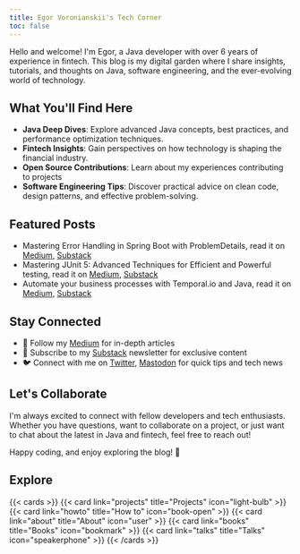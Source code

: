 ```yaml
---
title: Egor Voronianskii's Tech Corner 
toc: false
---
```


Hello and welcome! I'm Egor, a Java developer with over 6 years of experience in fintech. This blog is my digital garden where I share insights, tutorials, and thoughts on Java, software engineering, and the ever-evolving world of technology.

## What You'll Find Here

- **Java Deep Dives**: Explore advanced Java concepts, best practices, and performance optimization techniques.
- **Fintech Insights**: Gain perspectives on how technology is shaping the financial industry.
- **Open Source Contributions**: Learn about my experiences contributing to projects
- **Software Engineering Tips**: Discover practical advice on clean code, design patterns, and effective problem-solving.

## Featured Posts

- Mastering Error Handling in Spring Boot with ProblemDetails, read it on [Medium](https://medium.com/@vrnsky/mastering-error-handling-in-spring-boot-with-problemdetails-33eac63a2888), [Substack](https://vrnsky.substack.com/p/mastering-error-handling-in-spring)
- Mastering JUnit 5: Advanced Techniques for Efficient and Powerful testing, read it on [Medium](https://medium.com/@vrnsky/mastering-junit-5-advanced-techniques-for-efficient-and-powerful-testing-0203992bdb95), [Substack](https://vrnsky.substack.com/p/mastering-junit-5-advanced-techniques) 
- Automate your business processes with Temporal.io and Java, read it on [Medium](https://medium.com/@vrnsky/automate-your-business-processes-with-temporal-io-and-java-0e2e924be6e8), [Substack](https://vrnsky.substack.com/p/automate-your-business-processes)

## Stay Connected

- 📘 Follow my [Medium](https://vrnsky.medium.com) for in-depth articles
- 📧 Subscribe to my [Substack](https://vrnsky.substack.com) newsletter for exclusive content
- 🐦 Connect with me on [Twitter](https://twitter.com/VoronyanskyE), [Mastodon](https://me.dm/@vrnsky) for quick tips and tech news

## Let's Collaborate

I'm always excited to connect with fellow developers and tech enthusiasts. Whether you have questions, want to collaborate on a project, or just want to chat about the latest in Java and fintech, feel free to reach out!

Happy coding, and enjoy exploring the blog! 🚀

## Explore

{{< cards >}}
  {{< card link="projects" title="Projects" icon="light-bulb" >}}
  {{< card link="howto" title="How to" icon="book-open" >}}
  {{< card link="about" title="About" icon="user" >}}
  {{< card link="books" title="Books" icon="bookmark" >}}
  {{< card link="talks" title="Talks" icon="speakerphone" >}}
{{< /cards >}}

